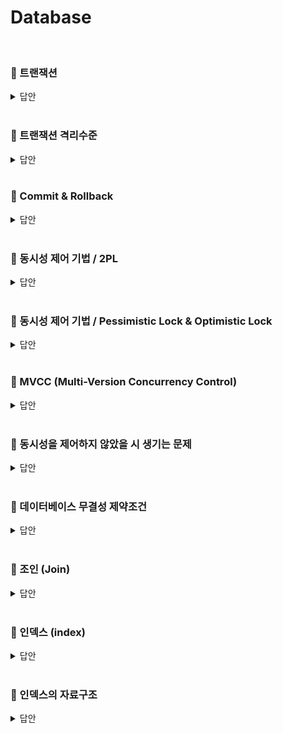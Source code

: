 # Database
<br>

### 📌 트랜잭션

<details>
   <summary> 답안 </summary>
<br />

- 트랜잭션이란 데이터베이스 내의 최소 작업단위입니다. 트랜잭션은 ACID의 성질을 가지고 있으며, 이는 각 원자성, 일관성, 독립성, 지속성을 의미합니다. <br>
  - **원자성(Atomicity)** : 트랜잭션에 포함된 작업은 모두 수행되거나 모두 수행되지 않아야 하는 성질을 의미합니다.
  - **일관성(Consistency)** : 트랜잭션을 수행하기 전이나 후나 데이터베이스는 항상 일관된 상태를 유지하는 성질을 의미합니다.
  - **독립성(Isolation)** : 트랜잭션이 시작되면 다른 어떠한 작업도 끼어들 수 없다는 것을 의미합니다.
  - **지속성(Durability)** : 수행을 성공적으로 완료한 트랜잭션은 변경한 데이터를 영구히 저장해야 한다는 것을 의미합니다.

</details>
<br>

### 📌 트랜잭션 격리수준
<details>
   <summary> 답안 </summary>
<br />

- 트랜잭션 격리 수준(Isonlation Level)이란 **여러 트랜잭션이 동시에 처리될 때, 특정 트랜잭션이 다른 트랜잭션에서 변경하거나 조회하는 데이터를 볼 수 있게 허용할지
  여부를 결정하는 것입니다**. 트랜잭션의 격리 수준은 격리(고립) 수준이 높은 순서대로 `SERIALIZABLE`, `REPEATABLE READ`, `READ COMMITTED`, `READ UNCOMMITTED`가 존재합니다.
  - **[SERIALIZABLE]**
    - SERIALIZABLE은 이름 그대로 트랜잭션을 순차적으로 진행시킵니다. **여러 트랜잭션이 동일한 레코드에 동시에 접근할 수 없으므로**, 데이터 부정합 문제도 발생하지 않습니다.
      하지만 **트랜잭션이 순차적으로 처리되어야 하므로 동시 처리 성능이 매우 떨어집니다**. SERIALIZABLE은 가장 안전하지만, 가장 성능이 떨어지므로 극단적으로 안전한 작업이 필요한
      경우가 아니라면 사용하지 않는 것이 좋습니다.
  - **[REPEATABLE READ]**
    - REPEATABLE READ는 MySQL의 InnoDB에서 기본으로 사용하는 트랜잭션 격리 수준입니다. REPEATABLE READ는 **MVCC를 이용해 한 트랜잭션 내에서 동일한 결과를 보장하지만, 
      새로운 레코드가 추가되는 경우에 부정합이 생길 수 있습니다**. 이러한 부정합을 방지하기 위해 InnoDB는 갭락과 넥스트 키락을 활용합니다. 
  - **[READ COMMITTED]**
     - READ COMMITTED는 **커밋된 데이터만을 조회할 수 있는 격리 수준**입니다. 특정 트랜잭션에서 데이터가 변경되었으나, 아직 커밋되지 않은 상태라면 다른 트랜잭션에서는
       해당 데이터를 읽을 수 없고 커밋이 된 이후에야 변경된 데이터 값을 읽을 수 있습니다. 이러한 특성으로 **Phantom Read의 문제와 Non-Repeatable Read 문제가 발생할 수 있습니다**.
  - **[READ UNCOMMITTED]**
     - READ UNCOMMITTED는 **커밋되지 않은 데이터 조차도 접근할 수 있는 격리 수준**입니다. **데이터의 부정합 문제가 발생할 확률이 높지만, 성능은 가장 빠르다는 특징**이 있습니다.
       하여 데이터를 어림잡아 집계하는 등의 연산에 유용하게 사용됩니다.
</details>
<br>

### 📌 Commit & Rollback
<details>
   <summary> 답안 </summary>
<br />

- commit이란 한 트랜잭션 내의 모든 작업을 데이터베이스에 반영하는 작업이며, rollback이란 작업 중 문제가 발생되어
  트랜잭션의 처리과정에서 발생한 변경사항을 취소하는 명령어 입니다. 


</details>
<br>

### 📌 동시성 제어 기법 / 2PL
<details>
   <summary> 답안 </summary>
<br />

- 2-Phase-Lock(2단계 잠금 프로토콜)이란 트랜잭션 도중에 락을 걸어 동일한 데이터에 동시에 접근하려는 트랜잭션을 차단하여 직렬화를 보장하는 DBMS의 동시 제어 방법입니다.<br>
![image](https://github.com/pie2457/backend_tech_interview/assets/104147789/0b1df445-b8f6-4db7-a985-7d99edaed29c) <br>
  2PL은 각 트랜잭션이 두 단계로 락 획득 또는 해제 요청을 할 수 있습니다. <br>
  - Growing Phase : 이 단계에서는 오직 잠금을 획득할 수 있고, 해제할 수는 없습니다.
  - Shrinking Phase : 이 단계에서는 트랜잭션이 잠금을 해제할 수는 있지만, 새로운 잠금을 획득할 수는 없습니다.


</details>
<br>

### 📌 동시성 제어 기법 / Pessimistic Lock & Optimistic Lock
<details>
   <summary> 답안 </summary>
<br />

- **[Pessimistic Lock]**
   - 비관적 락은 2개 이상의 트랜잭션이 동시에 동일한 데이터에 접근할 것이라 가정하여 DB의 실제 데이터에 락을 걸어 데이터의 정합성을 맞추는 방식입니다. 비관적 락은 트랜잭션이 시작할 때 X-Lock 또는 S-Lock을 걸게 됩니다.
      - 배타 락 (Exclusive-Lock, X-Lock) : 배타 락은 엔티티에 접근하려는 모든 요청을 제어합니다. 하나의 요청이 자원을 얻으면 다른 요청은 대기 상태가 됩니다.
      - 공유 락 (Shared-Lock, S-Lock) : 공유 락은 업데이트 상황에서만 동시성 제어를 하고 있습니다. 조회만 하는 경우에는 락이 발생하지 않고 접근이 가능합니다.
- **[Optimisitic Lock]**
   - 낙관적 락은 2개 이상의 트랜잭션이 동시에 동일한 데이터에 접근하지 않을 것이라 가정하여 실제로 락을 사용하지는 않고 버전 정보를 이용해 데이터의 정합성을 맞추는 방식입니다.
     데이터에 접근할 때와 데이터를 변경하려 할 때 두 버전의 정보(ex. 접근할 때 : ver.1, 변경할 때 : ver.2)가 다르다면 rollback이 일어납니다.

</details>
<br>

### 📌 MVCC (Multi-Version Concurrency Control)

<details>
   <summary> 답안 </summary>
<br />

- MVCC는 원본의 데이터와 변경중인 데이터를 동시에 유지하는 방식으로 원본 데이터에 대한 Snapshot을 백업해 보관하여, 동시 접근을 허용하는 데이터베이스에서 동시성을 제어하기 위해 사용하는 방법 중 하나입니다. <br>
  새로운 사용자가 데이터에 접근하면 스냅샷을 읽고, 만약 변경이 취소되면 원본 스냅샷을 바탕으로 데이터를 복구하고, 변경이 완료되면 최종적으로 디스크에 반영하는 방식으로 동작합니다.<br>
  MVCC는 잠금을 필요로 하지 않기 때문에 일반적인 RDBMS보다 매우 빠르게 작동하지만, 하나의 데이터에 대한 여러 버전의 데이터를 허용하기 때문에 데이터 버전이 충돌을 일으킬 수 있습니다. <br>
  
  
</details>
<br>

### 📌 동시성을 제어하지 않았을 시 생기는 문제
<details>
   <summary> 답안 </summary>
<br />
   
   ### 1. 갱신 분실 (Lost Update)
   하나의 트랜잭션이 수행한 데이터 변경 연산이 저장되기 전에 다른 트랜잭션이 데이터를 가지고 가서 데이터를 변경하고 다시 저장하는 경우, 첫번째 트랜잭션이 수행한 연산이 무효가됩니다. 
<table>
   <tr>
      <th scope="col"> 시간 </td>
      <th scope="col"> 트랜잭션1 </td>
      <th scope="col"> 트랜잭션2 </td>
   </tr>
   <tr>
      <td> 1 </td>
      <td> select A </td>
      <td> </td>
   </tr>
   <tr>
      <td> 2 </td>
      <td>   </td>
      <td> select A </td>
   </tr>
   <tr>
      <td> 3 </td>
      <td> update A to b </td>
      <td> </td>
   </tr>
   <tr>
      <td> 4 </td>
      <td>   </td>
      <td> update A to c </td>
   </tr>
</table>
   1. 트랜잭션1에서 A 조회 (현재 A값은 a) <br>
   2. 트랜잭션2에서 A 조회 (현재 A값은 a) <br>
   3. 트랜잭션1에서 A -> b로 갱신 (현재 A값은 b) <br>
   4. 트랜잭션2에서 A -> c로 갱신 (현재 A값은 c) <br>
   -> 트랜잭션1의 갱신이 손실된다. 

   ### 2. 미완료 의존성 (Uncommited Dependency)
   한 트랜잭션이 수행 중 장애가 생겨 rollback 연산을 하기 전에 해당 트랜잭션이 갱신한 데이터를 다른 트랜잭션에서 이미 가져갔다면, 데이터베이스에 있는 데이터와 트랜잭션이 가지고 있는
   데이터가 다르게 되는 문제가 발생하게 됩니다. 
<table>
   <tr>
      <th scope="col"> 시간 </td>
      <th scope="col"> 트랜잭션1 </td>
      <th scope="col"> 트랜잭션2 </td>
   </tr>
   <tr>
      <td> 1 </td>
      <td> </td>
      <td> select A </td>
   </tr>
   <tr>
      <td> 2 </td>
      <td>   </td>
      <td> update A to b </td>
   </tr>
   <tr>
      <td> 3 </td>
      <td> select A </td>
      <td> </td>
   </tr>
   <tr>
      <td> 4 </td>
      <td>   </td>
      <td> rollback </td>
      <br>
   </tr>
</table>
   1. 트랜잭션2에서 A 조회 (현재 A값은 a) <br>
   2. 트랜잭션2에서 A -> b로 갱신 (현재 A값은 b) <br>
   3. 트랜잭션1에서 아직 완료되지 않은 갱신(비완료된 변화)을 조회 (현재 A값은 b) <br>
   4. 트랜잭션2에서 롤백 (현재 A값은 a) <br>
   -> 트랜잭션1에서는 아직 완료되지 않은 갱신(비완료된 변화)를 조회하게 된다. 

   ### 3. 모순성 (inconsistency)
   데이터 x, y에 각 100이라는 숫자가 들어있다고 가정합니다. <br>
   트랜잭션1은 x, y에 20을 더하는 연산을 수행한뒤, 트랜잭션2번이 수행이되어야 합니다.
<table>
   <tr>
      <th scope="col"> 시간 </td>
      <th scope="col"> 트랜잭션1 </td>
      <th scope="col"> 트랜잭션2 </td>
   </tr>
   <tr>
      <td> 1 </td>
      <td> select x </td>
      <td> </td>
   </tr>
   <tr>
      <td> 2 </td>
      <td> update x to value(100) + 20 </td>
      <td> </td>
   </tr>
   <tr>
      <td> 3 </td>
      <td> </td>
      <td> select x , y</td>
   </tr>
   <tr>
      <td> 4 </td>
      <td>   </td>
      <td> update x, y to value(x = 120, y = 100) * 2 </td>
   </tr>
   <tr>
      <td> 5 </td>
      <td> select y </td>
      <td> </td>
   </tr>
   <tr>
      <td> 6 </td>
      <td> update y to value(200) + 20 </td>
      <td> </td>
      <br>
   </tr>
</table>
   1. 트랜잭션1에서 x값 조회. <br>
   2. 트랜잭션1에서 x값을 x값 + 20으로 갱신. (x값=120, y값=100) <br>
   3. 트랜잭션2에서 x, y값 조회. <br>
   4. 트랜잭션2에서 x와 y값을 120, 100 * 2로 갱신 (x값=240, y값=200). <br>
   5. 트랜잭션1에서 y값 조회. <br>
   6. 트랜잭션1에서 y값을 y값 + 20으로 갱신. <br>
   -> 결과는 x값=240 y값=240이어야 하지만 동시성 제어가 없다고 가정했기 때문에 데이터의 일관성이 없어 모순이 발생하게 됩니다.
   
### 4. 연쇄 복귀 (Cascading Rollback)
두개 이상의 Transaction이 수행되던중 한개의 Transaction이 취소될 때 나머지 다른 Transaction도 연쇄적으로 취소되는 현상입니다. <br>
데이터 x, y에 각 100이라는 숫자가 들어있다고 가정합니다.
<table>
   <tr>
      <th scope="col"> 시간 </td>
      <th scope="col"> 트랜잭션1 </td>
      <th scope="col"> 트랜잭션2 </td>
   </tr>
   <tr>
      <td> 1 </td>
      <td> select x </td>
      <td> </td>
   </tr>
   <tr>
      <td> 2 </td>
      <td> update x to value(100) + 20 </td>
      <td> </td>
   </tr>
   <tr>
      <td> 3 </td>
      <td> </td>
      <td> select x </td>
   </tr>
   <tr>
      <td> 4 </td>
      <td>   </td>
      <td> update x to value(x = 120) * 2 </td>
   </tr>
   <tr>
      <td> 5 </td>
      <td> select y </td>
      <td> </td>
   </tr>
   <tr>
      <td> 6 </td>
      <td> 장애로 인한 rollback</td>
      <td> 이미 완료되었지만 rollback 된다</td>
   </tr>
</table>
   1. 트랜잭션1에서 x값 조회. <br>
   2. 트랜잭션1에서 x값을 x값 + 20으로 갱신. (x값=120, y값=100) <br>
   3. 트랜잭션2에서 x값 조회. <br>
   4. 트랜잭션2에서 x와 120 *2 2로 갱신. (x값=240, y값=100). <br>
   5. 트랜잭션1에서 y값 조회. <br>
   6. 트랜잭션1에서 장애로 인한 rollback 발생 -> 트랜잭션2도 rollback. <br>
   -> 트랜잭션1에서 장애가 발생했으니 트랜잭션1만 rollback이 수행되어야 하지만, 트랜잭션2가 트랜잭션1이 작업한 데이터를 갱신했기 때문에 트랜잭션2 또한 연쇄적으로 rollback이 되는 문제가 발생한 것입니다.
   
</details>
<br>

### 📌 데이터베이스 무결성 제약조건

<details>
   <summary> 답안 </summary>
<br />

- 무결성 제약조건이란 데이터베이스의 정확성, 일관성을 보장하기 위해 저장, 삭제, 수정 등을 제약하기 위한 조건을 뜻합니다. 무결성 제약조건은 크게  <br>`도메인 무결성 제약조건`, `개체 무결성 제약조건`, `참조 무결성 제약조건`이 있습니다. <br>
  - 도메인 무결성 제약조건 : 각 속성의 값은 반드시 도메인에 지정된 값만을 가져야 한다는 조건입니다.
     - ex ) 성별의 속성은 `남` & `여`로만 이루어져야 합니다.  
  - 개체 무결성 제약조건 : 기본키로 정의한 속성은 항상 NULL값을 가질 수 없다는 규칙입니다.
     - ex ) 직원 명단을 관리하려할 때 `사번`이 기본키로 정의되어 있으면, `주소`나 `직책` 속성은 입력하지 않아도 `사번`은 반드시 값을 입력해야한다는 의미입니다. 
  - 참조 무결성 제약조건 : 관계 대응이 안되는 외래 키 값을 가질 수 없다는 규칙입니다.
     - ex ) 멤버 테이블이 팀 테이블을 외래 키로 가지고 있을 때, 멤버 테이블에서 팀 넘버라는 속성은 팀 테이블에서 가지고 있는 기본 키의 속성이 아니면 안된다는 의미입니다. <br>
            (팀 테이블은 1개의 팀만 가지고 있어 기본 키가 1로 설정 되어있는데 멤버 테이블에서 팀 넘버라는 속성이 2라고 되어있으면 안됨.)

</details>
<br>

### 📌 조인 (Join)
<details>
   <summary> 답안 </summary>
<br />
   
- 조인이란 두 개 이상의 테이블을 연결하여 하나의 결과를 만들어 내는 것을 의미하며, 이를 통해 데이터를 효율적으로 검색하고 처리하는데 도움을 줍니다. <br>
  ### 조인의 종류
  - InnerJoin : 두 테이블을 연결할 때 가장 많이 사용하는 것이 inner join입니다. 기준 테이블과 join한 테이블의 중복값을 보여줍니다. <br>
    <img src="https://hongong.hanbit.co.kr/wp-content/uploads/2021/11/%ED%98%BC%EC%9E%90-%EA%B3%B5%EB%B6%80%ED%95%98%EB%8A%94-SQL_INNER-JOIN.png" style="width: 30%; height: auto;"> 

  - Left Outer Join : 기준 테이블은 다 보여주고 join 테이블은 기준 테이블과 중복된 값을 보여줍니다. 기준 테이블과의 중복값이 없다면 Null로 표기됩니다. <br>
  - Right Outer Join : Left Outer Join 반대. <br>
   <img src="https://hongong.hanbit.co.kr/wp-content/uploads/2021/11/%ED%98%BC%EC%9E%90-%EA%B3%B5%EB%B6%80%ED%95%98%EB%8A%94-SQL_OUTER-JOIN.png" style="width: 30%; height: auto;"> 

[사진 출처] : https://hongong.hanbit.co.kr/sql-%EA%B8%B0%EB%B3%B8-%EB%AC%B8%EB%B2%95-joininner-outer-cross-self-join/
</details>
<br>

### 📌 인덱스 (index)
<details>
   <summary> 답안 </summary>
<br />
- 인덱스란 데이터베이스 테이블의 검색 속도를 향상시키기 위한 자료구조 입니다. 인덱스는 규모가 작지 않은 테이블, 
   write 작업(INSERT, UPDATE, DELETE)이 자주 발생하지 않는 컬럼, JOIN이나 WHERE 또는 ORDER BY에 자주 사용되는 컬럼 등에 유용합니다. <br>
   또한 수정이 잦은 테이블에서 사용하지 않는 이유는 인덱스는 기존 데이터에 추가적인 데이터 구조를 생성하여 검색 성능을 향상 시키는데, 테이블에 write할 때 마다
   인덱스 또한 변경이 발생되어 인덱스에 부담이 늘어나므로 신중히 고려해야하기 때문입니다. 
</details>
<br>

### 📌 인덱스의 자료구조
<details>
   <summary> 답안 </summary>
<br />
- 인덱스의 자료구조로는 크게 <strong>B+Tree와 해시테이블로 이루어져 있습니다</strong>. <br>
<strong>해시테이블</strong>은 컬럼의 값으로 생성된 해시를 기반으로 인덱스를 구현하며, 시간복잡도는 O(1)로 검색이 매우 빠르게 동작합니다. 하지만 부등호(<,>)등과 같은 연속적인 데이터를 위한 순차 검색이 불가능합니다. <br>
<strong>B+Tree</strong>는 자식 노드가 2개 이상인 B-Tree를 개선시킨 자료구조 이며, 시간복잡도는 해시테이블보다 나쁜 O(logN)시간복잡도를 갖지만 B+Tree의 리프노드들이 LinkedList로 이루어져있어 순차 검색에 용이합니다. 
   
</details>
<br>
